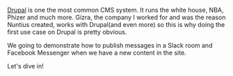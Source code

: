 [Drupal](https://www.drupal.org.il) is one the most common CMS system. It runs 
the white house, NBA, Phizer and much more. Gizra, the company I worked for and
was the reason Nuntius created, works with Drupal(and even more) so this is why
doing the first use case on Drupal is pretty obvious.

We going to demonstrate how to publish messages in a Slack room and Facebook 
Messenger when we have a new content in the site.

Let's dive in!